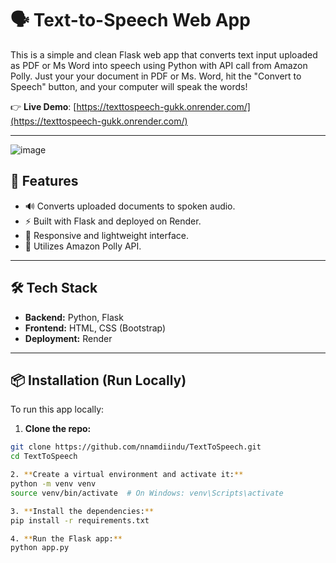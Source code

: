 # 🗣️ Text-to-Speech Web App

This is a simple and clean Flask web app that converts text input uploaded as PDF or Ms Word into speech using Python with API call from Amazon Polly. Just your your document in PDF or Ms. Word, hit the "Convert to Speech" button, and your computer will speak the words!

👉 **Live Demo**: [https://texttospeech-gukk.onrender.com/](https://texttospeech-gukk.onrender.com/)

---
![image](https://github.com/user-attachments/assets/b69915d0-1a1f-4de8-af10-fb7b7875399c)


## 🚀 Features

- 🔊 Converts uploaded documents to spoken audio.
- ⚡ Built with Flask and deployed on Render.
- 📱 Responsive and lightweight interface.
- 🐍 Utilizes Amazon Polly API.

---

## 🛠️ Tech Stack

- **Backend:** Python, Flask
- **Frontend:** HTML, CSS (Bootstrap)
- **Deployment:** Render

---

## 📦 Installation (Run Locally)

To run this app locally:

1. **Clone the repo:**

```bash
git clone https://github.com/nnamdiindu/TextToSpeech.git
cd TextToSpeech

2. **Create a virtual environment and activate it:**
python -m venv venv
source venv/bin/activate  # On Windows: venv\Scripts\activate

3. **Install the dependencies:**
pip install -r requirements.txt

4. **Run the Flask app:**
python app.py

